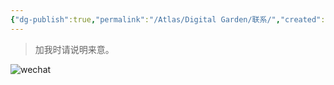 ```yaml
---
{"dg-publish":true,"permalink":"/Atlas/Digital Garden/联系/","created":"2024-04-08","updated":"2024-04-08"}
---
```


> 加我时请说明来意。

![wechat](http://img.xlg.life/images/202404082239791.jpg)
